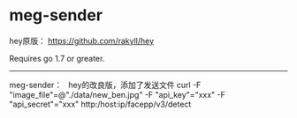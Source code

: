 # meg-sender
hey原版：
https://github.com/rakyll/hey

Requires go 1.7 or greater.

----
meg-sender：
    hey的改良版，添加了发送文件
    curl -F "image_file"=@"./data/new_ben.jpg" -F "api_key"="xxx" -F "api_secret"="xxx" http:/host:ip/facepp/v3/detect
